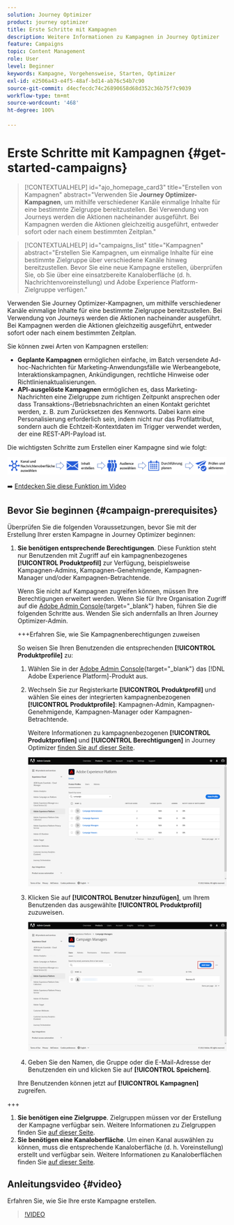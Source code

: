 ```yaml
---
solution: Journey Optimizer
product: journey optimizer
title: Erste Schritte mit Kampagnen
description: Weitere Informationen zu Kampagnen in Journey Optimizer
feature: Campaigns
topic: Content Management
role: User
level: Beginner
keywords: Kampagne, Vorgehensweise, Starten, Optimizer
exl-id: e2506a43-e4f5-48af-bd14-ab76c54b7c90
source-git-commit: d4ecfecdc74c26890658d68d352c36b75f7c9039
workflow-type: tm+mt
source-wordcount: '468'
ht-degree: 100%

---
```


# Erste Schritte mit Kampagnen {#get-started-campaigns}

>[!CONTEXTUALHELP]
>id="ajo_homepage_card3"
>title="Erstellen von Kampagnen"
>abstract="Verwenden Sie **Journey Optimizer-Kampagnen**, um mithilfe verschiedener Kanäle einmalige Inhalte für eine bestimmte Zielgruppe bereitzustellen. Bei Verwendung von Journeys werden die Aktionen nacheinander ausgeführt. Bei Kampagnen werden die Aktionen gleichzeitig ausgeführt, entweder sofort oder nach einem bestimmten Zeitplan."


>[!CONTEXTUALHELP]
>id="campaigns_list"
>title="Kampagnen"
>abstract="Erstellen Sie Kampagnen, um einmalige Inhalte für eine bestimmte Zielgruppe über verschiedene Kanäle hinweg bereitzustellen. Bevor Sie eine neue Kampagne erstellen, überprüfen Sie, ob Sie über eine einsatzbereite Kanaloberfläche (d. h. Nachrichtenvoreinstellung) und Adobe Experience Platform-Zielgruppe verfügen."

Verwenden Sie Journey Optimizer-Kampagnen, um mithilfe verschiedener Kanäle einmalige Inhalte für eine bestimmte Zielgruppe bereitzustellen. Bei Verwendung von Journeys werden die Aktionen nacheinander ausgeführt. Bei Kampagnen werden die Aktionen gleichzeitig ausgeführt, entweder sofort oder nach einem bestimmten Zeitplan.

Sie können zwei Arten von Kampagnen erstellen:

* **Geplante Kampagnen** ermöglichen einfache, im Batch versendete Ad-hoc-Nachrichten für Marketing-Anwendungsfälle wie Werbeangebote, Interaktionskampagnen, Ankündigungen, rechtliche Hinweise oder Richtlinienaktualisierungen.
* **API-ausgelöste Kampagnen** ermöglichen es, dass Marketing-Nachrichten eine Zielgruppe zum richtigen Zeitpunkt ansprechen oder dass Transaktions-/Betriebsnachrichten an einen Kontakt gerichtet werden, z. B. zum Zurücksetzen des Kennworts. Dabei kann eine Personalisierung erforderlich sein, indem nicht nur das Profilattribut, sondern auch die Echtzeit-Kontextdaten im Trigger verwendet werden, der eine REST-API-Payload ist.

Die wichtigsten Schritte zum Erstellen einer Kampagne sind wie folgt:

![](assets/create-campaign-process.png)

➡️ [Entdecken Sie diese Funktion im Video](#video)

## Bevor Sie beginnen {#campaign-prerequisites}

Überprüfen Sie die folgenden Voraussetzungen, bevor Sie mit der Erstellung Ihrer ersten Kampagne in Journey Optimizer beginnen:

1. **Sie benötigen entsprechende Berechtigungen**. Diese Funktion steht nur Benutzenden mit Zugriff auf ein kampagnenbezogenes **[!UICONTROL Produktprofil]** zur Verfügung, beispielsweise Kampagnen-Admins, Kampagnen-Genehmigende, Kampagnen-Manager und/oder Kampagnen-Betrachtende.

   Wenn Sie nicht auf Kampagnen zugreifen können, müssen Ihre Berechtigungen erweitert werden. Wenn Sie für Ihre Organisation Zugriff auf die [Adobe Admin Console](https://adminconsole.adobe.com/){target="_blank"} haben, führen Sie die folgenden Schritte aus. Wenden Sie sich andernfalls an Ihren Journey Optimizer-Admin.

   +++Erfahren Sie, wie Sie Kampagnenberechtigungen zuweisen

   So weisen Sie Ihren Benutzenden die entsprechenden **[!UICONTROL Produktprofile]** zu:

   1. Wählen Sie in der [Adobe Admin Console](https://adminconsole.adobe.com/){target="_blank"} das [!DNL Adobe Experience Platform]-Produkt aus.

   1. Wechseln Sie zur Registerkarte **[!UICONTROL Produktprofil]** und wählen Sie eines der integrierten kampagnenbezogenen **[!UICONTROL Produktprofile]**: Kampagnen-Admin, Kampagnen-Genehmigende, Kampagnen-Manager oder Kampagnen-Betrachtende.

      Weitere Informationen zu kampagnenbezogenen **[!UICONTROL Produktprofilen]** und **[!UICONTROL Berechtigungen]** in Journey Optimizer [finden Sie auf dieser Seite](../administration/ootb-product-profiles.md).

      ![](assets/do-not-localize/admin_1.png)

   1. Klicken Sie auf **[!UICONTROL Benutzer hinzufügen]**, um Ihrem Benutzenden das ausgewählte **[!UICONTROL Produktprofil]** zuzuweisen.

      ![](assets/do-not-localize/admin_2.png)

   1. Geben Sie den Namen, die Gruppe oder die E-Mail-Adresse der Benutzenden ein und klicken Sie auf **[!UICONTROL Speichern]**.

   Ihre Benutzenden können jetzt auf **[!UICONTROL Kampagnen]** zugreifen.

+++

1. **Sie benötigen eine Zielgruppe**. Zielgruppen müssen vor der Erstellung der Kampagne verfügbar sein. Weitere Informationen zu Zielgruppen finden Sie [auf dieser Seite](../audience/about-audiences.md).
1. **Sie benötigen eine Kanaloberfläche**. Um einen Kanal auswählen zu können, muss die entsprechende Kanaloberfläche (d. h. Voreinstellung) erstellt und verfügbar sein. Weitere Informationen zu Kanaloberflächen finden Sie [auf dieser Seite](../configuration/channel-surfaces.md).

## Anleitungsvideo {#video}

Erfahren Sie, wie Sie Ihre erste Kampagne erstellen.

>[!VIDEO](https://video.tv.adobe.com/v/346680?quality=12)
